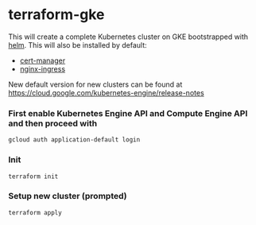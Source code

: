 # terraform-gke

This will create a complete Kubernetes cluster on GKE bootstrapped with [helm](https://helm.sh/). This will also be installed by default:
- [cert-manager](https://github.com/kubernetes/charts/tree/master/stable/cert-manager)
- [nginx-ingress](https://github.com/kubernetes/charts/tree/master/stable/nginx-ingress)

New default version for new clusters can be found at https://cloud.google.com/kubernetes-engine/release-notes

### First enable Kubernetes Engine API and Compute Engine API and then proceed with
```
gcloud auth application-default login
```

### Init
```
terraform init
```

### Setup new cluster (prompted)

```
terraform apply
```